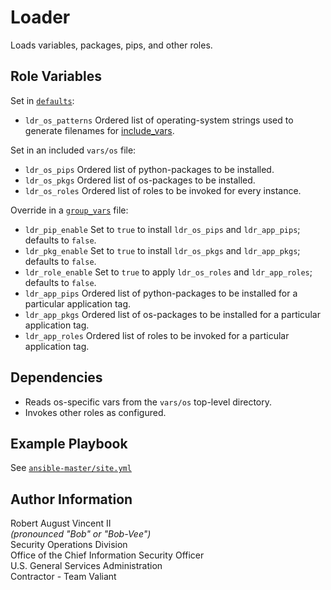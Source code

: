 Loader
======

Loads variables, packages, pips, and other roles.

Role Variables
--------------

Set in [`defaults`](defaults/main.yml):
- `ldr_os_patterns`
  Ordered list of operating-system strings used to generate filenames for [include_vars](https://docs.ansible.com/ansible/latest/modules/include_vars_module.html#include-vars-module).

Set in an included `vars/os` file:
- `ldr_os_pips`
  Ordered list of python-packages to be installed.
- `ldr_os_pkgs`
  Ordered list of os-packages to be installed.
- `ldr_os_roles`
  Ordered list of roles to be invoked for every instance.

Override in a [`group_vars`](../../group_vars) file:
- `ldr_pip_enable`
  Set to `true` to install `ldr_os_pips` and `ldr_app_pips`; defaults to `false`.
- `ldr_pkg_enable`
  Set to `true` to install `ldr_os_pkgs` and `ldr_app_pkgs`; defaults to `false`.
- `ldr_role_enable`
  Set to `true` to apply `ldr_os_roles` and `ldr_app_roles`; defaults to `false`.
- `ldr_app_pips`
  Ordered list of python-packages to be installed for a particular application tag.
- `ldr_app_pkgs`
  Ordered list of os-packages to be installed for a particular application tag.
- `ldr_app_roles`
  Ordered list of roles to be invoked for a particular application tag.

Dependencies
------------

- Reads os-specific vars from the `vars/os` top-level directory.
- Invokes other roles as configured.

Example Playbook
----------------

See [`ansible-master/site.yml`](/GSASecOps/ansible-master/blob/master/site.yml)

Author Information
------------------

Robert August Vincent II  
*(pronounced "Bob" or "Bob-Vee")*  
Security Operations Division  
Office of the Chief Information Security Officer  
U.S. General Services Administration  
Contractor - Team Valiant  
